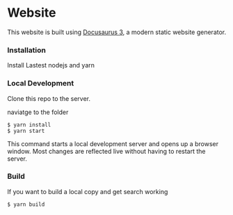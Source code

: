 # Website

This website is built using [Docusaurus 3](https://docusaurus.io/), a modern static website generator.

### Installation

Install Lastest nodejs and yarn

### Local Development

Clone this repo to the server.

naviatge to the folder

```
$ yarn install
$ yarn start
```

This command starts a local development server and opens up a browser window. Most changes are reflected live without having to restart the server.

### Build

If you want to build a local copy and get search working

```
$ yarn build
```

